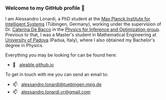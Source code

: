 ### Welcome to my GitHub profile 🎉

I am Alessandro Lonardi, a PhD student at the <a href="https://www.is.mpg.de/">Max Planck Institute for Intelligent Systems</a> (Tübingen, Germany), working under the supervision of Dr. <a href="https://cdebacco.com/">Caterina De Bacco</a> in the <a href="https://www.is.mpg.de/employees?_=1598796063852&action=index&controller=employees&departments=pio&query=&utf8=\%E2\%9C\%93">Physics for Inference and Optimization group</a>. Previous to that, I was a Master's student in Mathematical Engineering at <a href="https://www.unipd.it/en/">University of Padova</a> (Padua, Italy), where I also obtained my Bachelor's degree in Physics.

Everything you may be looking for can be found here:
- 🔗  &nbsp; <a href="https://aleable.github.io/">aleable.github.io</a>

To get in touch with me you can send an email to:
- 📫  &nbsp; <a href="alessandro.lonardi@tuebingen.mpg.de">alessandro.lonardi@tuebingen.mpg.de</a>
- 📫  &nbsp; <a href="alessandro.lonardi.vr@gmail.com">alessandro.lonardi.vr@gmail.com</a>
